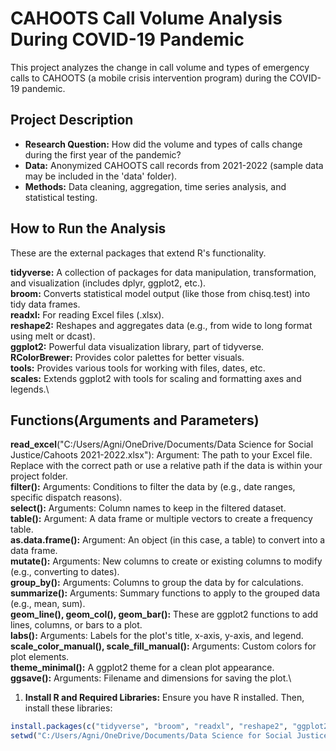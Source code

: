 # CAHOOTS Call Volume Analysis During COVID-19 Pandemic

This project analyzes the change in call volume and types of emergency calls to CAHOOTS (a mobile crisis intervention program) during the COVID-19 pandemic.

## Project Description

*   **Research Question:** How did the volume and types of calls change during the first year of the pandemic?
*   **Data:** Anonymized CAHOOTS call records from 2021-2022 (sample data may be included in the 'data' folder).
*   **Methods:** Data cleaning, aggregation, time series analysis, and statistical testing.
  

## How to Run the Analysis
These are the external packages that extend R's functionality.

**tidyverse:** A collection of packages for data manipulation, transformation, and visualization (includes dplyr, ggplot2, etc.).\
**broom:** Converts statistical model output (like those from chisq.test) into tidy data frames.\
**readxl:** For reading Excel files (.xlsx).\
**reshape2:** Reshapes and aggregates data (e.g., from wide to long format using melt or dcast).\
**ggplot2:** Powerful data visualization library, part of tidyverse.\
**RColorBrewer:** Provides color palettes for better visuals.\
**tools:** Provides various tools for working with files, dates, etc.\
**scales:** Extends ggplot2 with tools for scaling and formatting axes and legends.\

## Functions(Arguments and Parameters)
**read_excel**("C:/Users/Agni/OneDrive/Documents/Data Science for Social Justice/Cahoots 2021-2022.xlsx"):
Argument: The path to your Excel file. Replace with the correct path or use a relative path if the data is within your project folder.\
**filter():**
Arguments: Conditions to filter the data by (e.g., date ranges, specific dispatch reasons).\
**select():**
Arguments: Column names to keep in the filtered dataset.\
**table():**
Argument: A data frame or multiple vectors to create a frequency table.\
**as.data.frame():**
Argument: An object (in this case, a table) to convert into a data frame.\
**mutate():**
Arguments: New columns to create or existing columns to modify (e.g., converting to dates).\
**group_by():**
Arguments: Columns to group the data by for calculations.\
**summarize():**
Arguments: Summary functions to apply to the grouped data (e.g., mean, sum).\
**geom_line(), geom_col(), geom_bar():**
These are ggplot2 functions to add lines, columns, or bars to a plot.\
**labs():**
Arguments: Labels for the plot's title, x-axis, y-axis, and legend.\
**scale_color_manual(), scale_fill_manual():**
Arguments: Custom colors for plot elements.\
**theme_minimal():**
A ggplot2 theme for a clean plot appearance.\
**ggsave():**
Arguments: Filename and dimensions for saving the plot.\


1.  **Install R and Required Libraries:** Ensure you have R installed. Then, install these libraries:

```R
install.packages(c("tidyverse", "broom", "readxl", "reshape2", "ggplot2", "RColorBrewer", "tools", "scales"))
setwd("C:/Users/Agni/OneDrive/Documents/Data Science for Social Justice/Cahoots 2021-2022.xlsx")
